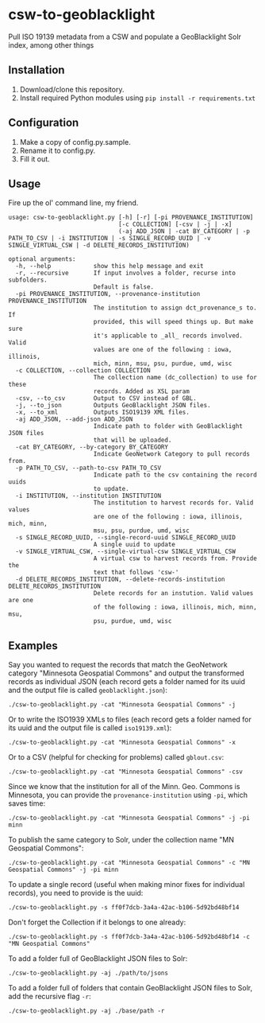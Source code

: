 # csw-to-geoblacklight
Pull ISO 19139 metadata from a CSW and populate a GeoBlacklight Solr index, among other things

## Installation
1. Download/clone this repository.
2. Install required Python modules using `pip install -r requirements.txt`

## Configuration
1. Make a copy of config.py.sample.
2. Rename it to config.py.
3. Fill it out.

## Usage
Fire up the ol' command line, my friend.  

```
usage: csw-to-geoblacklight.py [-h] [-r] [-pi PROVENANCE_INSTITUTION]
                               [-c COLLECTION] [-csv | -j | -x]
                               (-aj ADD_JSON | -cat BY_CATEGORY | -p PATH_TO_CSV | -i INSTITUTION | -s SINGLE_RECORD_UUID | -v SINGLE_VIRTUAL_CSW | -d DELETE_RECORDS_INSTITUTION)

optional arguments:
  -h, --help            show this help message and exit
  -r, --recursive       If input involves a folder, recurse into subfolders.
                        Default is false.
  -pi PROVENANCE_INSTITUTION, --provenance-institution PROVENANCE_INSTITUTION
                        The institution to assign dct_provenance_s to. If
                        provided, this will speed things up. But make sure
                        it's applicable to _all_ records involved. Valid
                        values are one of the following : iowa, illinois,
                        mich, minn, msu, psu, purdue, umd, wisc
  -c COLLECTION, --collection COLLECTION
                        The collection name (dc_collection) to use for these
                        records. Added as XSL param                        
  -csv, --to_csv        Output to CSV instead of GBL.
  -j, --to_json         Outputs GeoBlacklight JSON files.
  -x, --to_xml          Outputs ISO19139 XML files.
  -aj ADD_JSON, --add-json ADD_JSON
                        Indicate path to folder with GeoBlacklight JSON files
                        that will be uploaded.
  -cat BY_CATEGORY, --by-category BY_CATEGORY
                        Indicate GeoNetwork Category to pull records from.
  -p PATH_TO_CSV, --path-to-csv PATH_TO_CSV
                        Indicate path to the csv containing the record uuids
                        to update.
  -i INSTITUTION, --institution INSTITUTION
                        The institution to harvest records for. Valid values
                        are one of the following : iowa, illinois, mich, minn,
                        msu, psu, purdue, umd, wisc
  -s SINGLE_RECORD_UUID, --single-record-uuid SINGLE_RECORD_UUID
                        A single uuid to update
  -v SINGLE_VIRTUAL_CSW, --single-virtual-csw SINGLE_VIRTUAL_CSW
                        A virtual csw to harvest records from. Provide the
                        text that follows 'csw-'
  -d DELETE_RECORDS_INSTITUTION, --delete-records-institution DELETE_RECORDS_INSTITUTION
                        Delete records for an instution. Valid values are one
                        of the following : iowa, illinois, mich, minn, msu,
                        psu, purdue, umd, wisc

```

## Examples

Say you wanted to request the records that match the GeoNetwork category "Minnesota Geospatial Commons" and output the transformed records as individual JSON (each record gets a folder named for its uuid and the output file is called `geoblacklight.json`):
```
./csw-to-geoblacklight.py -cat "Minnesota Geospatial Commons" -j
```

Or to write the ISO1939 XMLs to files (each record gets a folder named for its uuid and the output file is called `iso19139.xml`):
```
./csw-to-geoblacklight.py -cat "Minnesota Geospatial Commons" -x
```

Or to a CSV (helpful for checking for problems) called `gblout.csv`:
```
./csw-to-geoblacklight.py -cat "Minnesota Geospatial Commons" -csv
```

Since we know that the institution for all of the Minn. Geo. Commons is Minnesota, you can provide the `provenance-institution` using `-pi`, which saves time:
```
./csw-to-geoblacklight.py -cat "Minnesota Geospatial Commons" -j -pi minn
```

To publish the same category to Solr, under the collection name "MN Geospatial Commons":
```
./csw-to-geoblacklight.py -cat "Minnesota Geospatial Commons" -c "MN Geospatial Commons" -j -pi minn
```

To update a single record (useful when making minor fixes for individual records), you need to provide is the uuid:
```
./csw-to-geoblacklight.py -s ff0f7dcb-3a4a-42ac-b106-5d92bd48bf14
```

Don't forget the Collection if it belongs to one already:
```
./csw-to-geoblacklight.py -s ff0f7dcb-3a4a-42ac-b106-5d92bd48bf14 -c "MN Geospatial Commons"
```

To add a folder full of GeoBlacklight JSON files to Solr:
```
./csw-to-geoblacklight.py -aj ./path/to/jsons
```

To add a folder full of folders that contain GeoBlacklight JSON files to Solr, add the recursive flag `-r`:
```
./csw-to-geoblacklight.py -aj ./base/path -r
```
